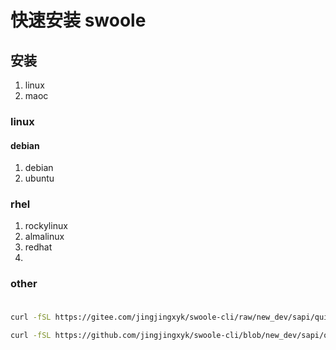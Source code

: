 # 快速安装 swoole


## 安装
1. linux
2. maoc

### linux
#### debian
1. debian
1. ubuntu

### rhel
1. rockylinux
1. almalinux
1. redhat
1.
### other


###
```bash

curl -fSL https://gitee.com/jingjingxyk/swoole-cli/raw/new_dev/sapi/quickstart/swoole-install/install.sh | bash -s -- --mirror china --latest

curl -fSL https://github.com/jingjingxyk/swoole-cli/blob/new_dev/sapi/quickstart/swoole-install/install.sh?raw=true | bash -s -- --mirror china --latest


```
